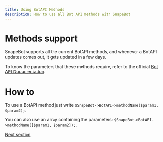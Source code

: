 ```yaml
---
title: Using BotAPI Methods
description: How to use all Bot API methods with SnapeBot
---
```

# Methods support

SnapeBot supports all the current BotAPI methods, and whenever a BotAPI updates comes out, it gets updated in a few days.

To know the parameters that these methods require, refer to the official [Bot API Documentation](https://core.telegram.org/bots/api).

# How to

To use a BotAPI method just write `$SnapeBot->BotAPI->methodName($param1, $param2);`.

You can also use an array containing the parameters: `$SnapeBot->BotAPI->methodName([$param1, $param2]);`.

[Next section](settings.md)
